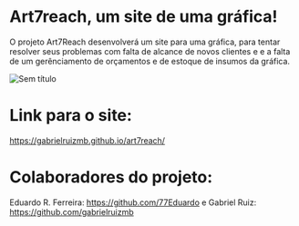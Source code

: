 # Art7reach, um site de uma gráfica!

O projeto Art7Reach desenvolverá um site para uma gráfica, 
 para tentar resolver seus problemas com falta de alcance de novos clientes e e a falta de um gerênciamento de orçamentos e de estoque de insumos da gráfica.

![Sem título](https://user-images.githubusercontent.com/105463724/177660998-b9ddf9c1-f395-421b-a95f-9c1bf9512dea.png)

# Link para o site:
https://gabrielruizmb.github.io/art7reach/

# Colaboradores do projeto:
Eduardo R. Ferreira: https://github.com/77Eduardo e Gabriel Ruiz: https://github.com/gabrielruizmb
